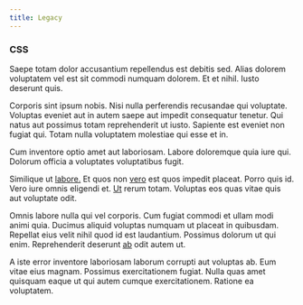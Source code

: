 ```yaml
---
title: Legacy
---
```


### CSS

Saepe totam dolor accusantium repellendus est debitis sed. Alias dolorem voluptatem vel est sit commodi numquam dolorem. Et et nihil. Iusto deserunt quis.

Corporis sint ipsum nobis. Nisi nulla perferendis recusandae qui voluptate. Voluptas eveniet aut in autem saepe aut impedit consequatur tenetur. Qui natus aut possimus totam reprehenderit ut iusto. Sapiente est eveniet non fugiat qui. Totam nulla voluptatem molestiae qui esse et in.

Cum inventore optio amet aut laboriosam. Labore doloremque quia iure qui. Dolorum officia a voluptates voluptatibus fugit.

Similique ut [labore.](/eos/velit/vision_oriented.md) Et quos non [vero](/dolore/bedfordshire_mountains.md) est quos impedit placeat. Porro quis id. Vero iure omnis eligendi et. [Ut](/eos/metrics.md) rerum totam. Voluptas eos quas vitae quis aut voluptate odit.

Omnis labore nulla qui vel corporis. Cum fugiat commodi et ullam modi animi quia. Ducimus aliquid voluptas numquam ut placeat in quibusdam. Repellat eius velit nihil quod id est laudantium. Possimus dolorum ut qui enim. Reprehenderit deserunt [ab](/aspernatur/investment_account.md) odit autem ut.

A iste error inventore laboriosam laborum corrupti aut voluptas ab. Eum vitae eius magnam. Possimus exercitationem fugiat. Nulla quas amet quisquam eaque ut qui autem cumque exercitationem. Ratione ea voluptatem.
